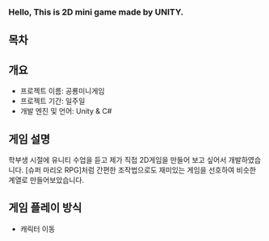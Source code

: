 ### Hello, This is 2D mini game made by UNITY.
## **목차**



## **개요**
- 프로젝트 이름: 공룡미니게임
- 프로젝트 기간: 일주일
- 개발 엔진 및 언어: Unity & C#

## **게임 설명**
학부생 시절에 유니티 수업을 듣고 제가 직접 2D게임을 만들어 보고 싶어서 개발하였습니다. 
[슈퍼 마리오 RPG]처럼 간편한 조작법으로도 재미있는 게임을 선호하여 비슷한 계열로 만들어보았습니다. 

## 게임 플레이 방식
- 캐릭터 이동


##



